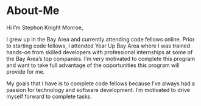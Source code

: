 # About-Me

Hi I’m Stephon Knight Monroe,

I grew up in the Bay Area and currently attending code fellows online. Prior to starting code fellows, I attended Year Up Bay Area where I was trained hands-on from skilled developers with professional internships at some of the Bay Area’s top companies. I’m very motivated to complete this program and want to take full advantage of the opportunities this program will provide for me.

My goals that I have is to complete code fellows because I’ve always had a passion for technology and software development. I’m motivated to drive myself forward to complete tasks.

